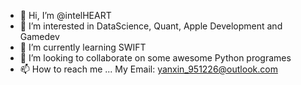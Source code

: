 - 👋 Hi, I’m @intelHEART
- 👀 I’m interested in DataScience, Quant, Apple Development and Gamedev
- 🌱 I’m currently learning  SWIFT
- 💞️ I’m looking to collaborate on some awesome Python programes
- 📫 How to reach me ...  My Email: yanxin_951226@outlook.com

